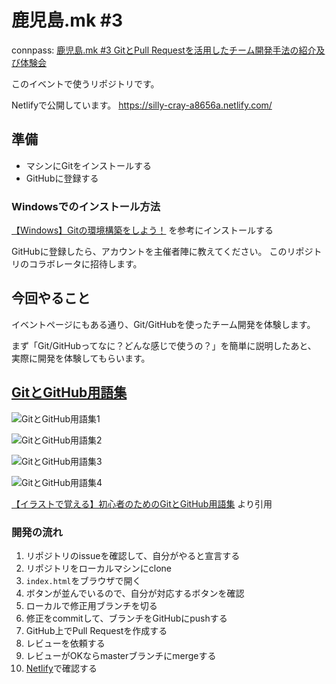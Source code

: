 # 鹿児島.mk #3

connpass: [鹿児島.mk #3 GitとPull Requestを活用したチーム開発手法の紹介及び体験会](https://kagoshima-mk.connpass.com/event/150769/)

このイベントで使うリポジトリです。

Netlifyで公開しています。
https://silly-cray-a8656a.netlify.com/

## 準備

- マシンにGitをインストールする
- GitHubに登録する

### Windowsでのインストール方法
[【Windows】Gitの環境構築をしよう！](https://prog-8.com/docs/git-env-win) を参考にインストールする

GitHubに登録したら、アカウントを主催者陣に教えてください。
このリポジトリのコラボレータに招待します。

## 今回やること

イベントページにもある通り、Git/GitHubを使ったチーム開発を体験します。

まず「Git/GitHubってなに？どんな感じで使うの？」を簡単に説明したあと、
実際に開発を体験してもらいます。

## [GitとGitHub用語集](https://zukulog098r.com/git/)

![GitとGitHub用語集1](image/git-1-5.png "GitとGitHub用語集1")

![GitとGitHub用語集2](image/git-2-5.png "GitとGitHub用語集2")

![GitとGitHub用語集3](image/git-3-4.png "GitとGitHub用語集3")

![GitとGitHub用語集4](image/git-4-5.png "GitとGitHub用語集4")

[【イラストで覚える】初心者のためのGitとGitHub用語集](https://zukulog098r.com/git/) より引用

### 開発の流れ

1. リポジトリのissueを確認して、自分がやると宣言する
2. リポジトリをローカルマシンにclone
3. `index.html`をブラウザで開く
4. ボタンが並んでいるので、自分が対応するボタンを確認
5. ローカルで修正用ブランチを切る
6. 修正をcommitして、ブランチをGitHubにpushする
7. GitHub上でPull Requestを作成する
8. レビューを依頼する
9. レビューがOKならmasterブランチにmergeする
10. [Netlify](https://silly-cray-a8656a.netlify.com/)で確認する
